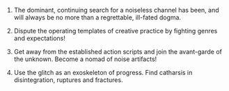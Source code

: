 1. The dominant, continuing search for a noiseless channel has been, and will always be no more than a regrettable, ill-fated dogma.

2. Dispute the operating templates of creative practice by fighting genres and expectations!

3. Get away from the established action scripts and join the avant-garde of the unknown. Become a nomad of noise artifacts!

4. Use the glitch as an exoskeleton of progress. Find catharsis in disintegration, ruptures and fractures.


